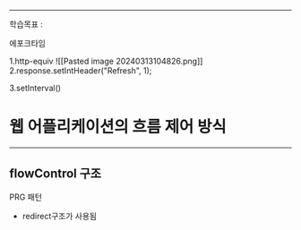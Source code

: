 <hr>

학습목표 :  

에포크타임

1.http-equiv
![[Pasted image 20240313104826.png]]
2.response.setIntHeader("Refresh", 1);

3.setInterval()



# 웹 어플리케이션의 흐름 제어 방식

<hr>


## flowControl 구조

PRG 패턴
- redirect구조가 사용됨


